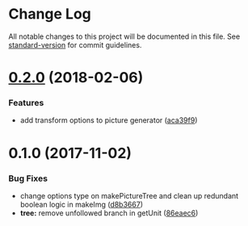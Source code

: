 # Change Log

All notable changes to this project will be documented in this file. See [standard-version](https://github.com/conventional-changelog/standard-version) for commit guidelines.

<a name="0.2.0"></a>
# [0.2.0](https://github.com/filestack/adaptive/compare/v0.1.0...v0.2.0) (2018-02-06)


### Features

* add transform options to picture generator ([aca39f9](https://github.com/filestack/adaptive/commit/aca39f9))



<a name="0.1.0"></a>
# 0.1.0 (2017-11-02)


### Bug Fixes

* change options type on makePictureTree and clean up redundant boolean logic in makeImg ([d8b3667](https://github.com/filestack/adaptive/commit/d8b3667))
* **tree:** remove unfollowed branch in getUnit ([86eaec6](https://github.com/filestack/adaptive/commit/86eaec6))
